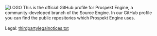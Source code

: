 ![LOGO](https://github.com/user-attachments/assets/e97f1b5a-0984-41ac-be1b-c829f3e82b8c)
This is the official GitHub profile for Prospekt Engine, a community-developed branch of the Source Engine. In our GitHub profile you can find the public repositories which Prospekt Engine uses.
<br>
<br>
Legal: [thirdpartylegalnotices.txt](https://gist.githubusercontent.com/ReChargedDeveloper/fbcbdf489082222966896fb0c4400fe2/raw/94a55a89009d50d8719efa304a2855045777a8c9/thirdpartylegalnotices.txt)
